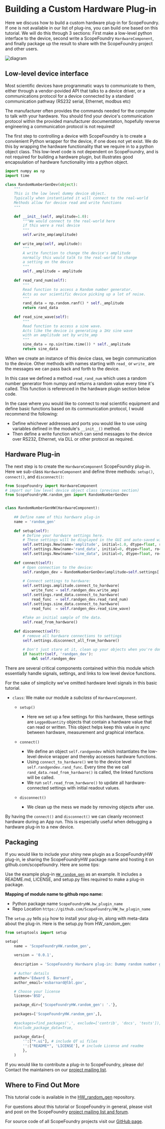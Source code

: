 # Building a Custom Hardware Plug-in

Here we discuss how to build a custom hardware plug-in for ScopeFoundry. If one is not available in our list of plug-ins, you can build one based on this tutorial. We will do this through 3 sections: First make a low-level python interface to the device, second write a ScopeFoundry `HardwareComponent`, and finally package up the result to share with the ScopeFoundry project and other users.

![diagram](key_concepts/slide09.png)

## Low-level device interface

Most scientific devices have programmatic ways to communicate to them, either through a vendor-povided API that talks to a device driver, or a communications protocol for a device connected by a standard communication pathway (RS232 serial, Ethernet, modbus etc)

The manufacturer often provides the commands needed for the computer to talk with your hardware. You should find your device's communication protocol within the provided manufacturer documentation, hopefully reverse engineering a communication protocol is not required!


The first step to controlling a device with ScopeFoundry is to create a convienient Python wrapper for the device, if one does not yet exist. We do this by wrapping the hardware functionality that we require in to a python object class. This low-level code is not dependent on ScopeFoundry, and is not required for building a hardware plugin, but illustrates good encapsulation of hardware functionality into a python object.

```python
import numpy as np
import time

class RandomNumberGenDev(object):
    """
    This is the low level dummy device object.
    Typically when instantiated it will connect to the real-world
    Methods allow for device read and write functions
    """
        
    def __init__(self, amplitude=1.0):
        """We would connect to the real-world here
        if this were a real device
        """
        self.write_amp(amplitude)
    
    def write_amp(self, amplitude):
        """
        A write function to change the device's amplitude
        normally this would talk to the real-world to change
        a setting on the device
        """
        self._amplitude = amplitude
            
    def read_rand_num(self):
        """
        Read function to access a Random number generator. 
        Acts as our scientific device picking up a lot of noise.
        """
        rand_data = np.random.ranf() * self._amplitude
        return rand_data
    
    def read_sine_wave(self):
        """
        Read function to access a sine wave.
        Acts like the device is generating a 1Hz sine wave
        with an amplitude set by write_amp
        """
        sine_data = np.sin(time.time()) * self._amplitude
        return sine_data
```

When we create an instance of this device class, we begin communication to the device. Other methods with names starting with `read_` or `write_` are the messages we can pass back and forth to the device.

In this case we defined a method `read_rand_num` which uses a random number generator from numpy and returns a random value every time it's called. This function is referenced in the hardware plugin section below code.

In the case where you would like to connect to real scientific equipment and define basic functions based on its communication protocol, I would recommend the following:

- Define whichever addresses and ports you would like to use using variables defined in the module's `__init__()` method.
- Then define a write function which can send messages to the device over RS232, Ethernet, via DLL or other protocol as required.


## Hardware Plug-in

The next step is to create the `HardwareComponent` ScopeFoundry plug-in. Here we sub-class `HardwareComponent` and define three methods: `setup()`, `connect()`, and `disconnect()`: 

```python
from ScopeFoundry import HardwareComponent
# import our low level device object class (previous section)
from ScopeFoundryHW.random_gen import RandomNumberGenDev


class RandomNumberGenHW(HardwareComponent):
    
    ## Define name of this hardware plug-in
    name = 'random_gen'
    
    def setup(self):
        # Define your hardware settings here.
        # These settings will be displayed in the GUI and auto-saved with data files
        self.settings.New(name='amplitude', initial=1.0, dtype=float, ro=False)
        self.settings.New(name='rand_data', initial=0, dtype=float, ro=True)
        self.settings.New(name="sine_data", initial=0, dtype=float, ro=True)
    
    def connect(self):
        # Open connection to the device:
        self.randgen_dev = RandomNumberGenDev(amplitude=self.settings['amplitude'])
        
        # Connect settings to hardware:
        self.settings.amplitude.connect_to_hardware(
            write_func = self.randgen_dev.write_amp)
        self.settings.rand_data.connect_to_hardware(
            read_func  = self.randgen_dev.read_rand_num)
        self.settings.sine_data.connect_to_hardware(
            read_func  = self.randgen_dev.read_sine_wave)
        
        #Take an initial sample of the data.
        self.read_from_hardware()
        
    def disconnect(self):
        # remove all hardware connections to settings
        self.settings.disconnect_all_from_hardware()
        
        # Don't just stare at it, clean up your objects when you're done!
        if hasattr(self, 'randgen_dev'):
            del self.randgen_dev

```

There are several critical components contained within this module which essentially handle signals, settings, and links to low level device functions. 

For the sake of simplicity we've omitted hardware level signals in this basic tutorial.

- `class`: We make our module a _subclass_ of `HardwareComponent`.
	- `setup()`
		- Here we set up a few settings for this hardware, these settings are `LoggedQuantity` objects that contain a hardware value that can read or written. This object helps keep this value in sync between hardware, measurement and graphical interface.

	- `connect()`
		- We define an object `self.randgendev` which instantiates the low-level device wrapper and thereby accesses hardware functions.
		- Using `connect_to_hardware()` we   to the device level `self.randgendev.rand_func`. Every time the we call `rand_data.read_from_hardware()` is called, the linked functions will be called.
		- We run `self.read_from_hardware()` to update all hardware-connected settings with initial readout values.

	- `disconnect()`
		- We clean up the mess we made by removing objects after use.

By having the `connect()` and `disconnect()`  we can cleanly reconnect hardware during an App run. This is especially useful when debugging a hardware plug-in to a new device. 

## Packaging

If you would like to include your shiny new plugin as a ScopeFoundryHW plug-in, ie sharing the ScopeFoundryHW package name and hosting it on github.com/scopefoundry. Here are some tips:

Use the example plug-in [`HW_random_gen`](https://github.com/scopefoundry/HW_random_gen/) as an example. It includes a README.md, LICENSE, and setup.py files required to make a plug-in package.

**Mapping of module name to github repo name:** 

* Python package name `ScopeFoundryHW.hw_plugin_name`
* Repo Location `https://github.com/ScopeFoundry/HW_hw_plugin_name`

The `setup.py` tells `pip` how to install your plug-in, along with meta-data about the plug-in. Here is the setup.py from HW\_random\_gen:

```python
from setuptools import setup

setup(
    name = 'ScopeFoundryHW.random_gen',
    
    version = '0.0.1',
    
    description = 'ScopeFoundry Hardware plug-in: Dummy random number generator',
    
    # Author details
    author='Edward S. Barnard',
    author_email='esbarnard@lbl.gov',

    # Choose your license
    license='BSD',

    package_dir={'ScopeFoundryHW.random_gen': '.'},
    
    packages=['ScopeFoundryHW.random_gen',],
    
    #packages=find_packages('.', exclude=['contrib', 'docs', 'tests']),
    #include_package_data=True,  
    
    package_data={
        '':["*.ui"], # include QT ui files 
        '':["README*", 'LICENSE'], # include License and readme 
        },
    )
```

If you would like to contribute a plug-in to ScopeFoundry, please do! Contact the maintainers on our [project mailing list](https://groups.google.com/forum/#!forum/scopefoundry).


## Where to Find Out More

This tutorial code is available in the [HW\_random\_gen](https://github.com/scopefoundry/HW_random_gen/) repository.

For questions about this tutorial or ScopeFoundry in general, please visit and post on the ScopeFoundry [project mailing list and forum](https://groups.google.com/forum/#!forum/scopefoundry).

For source code of all ScopeFoundry projects visit our [GitHub page](https://github.com/scopefoundry/).

